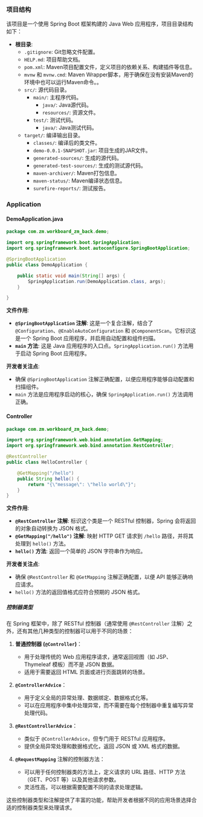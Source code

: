### 项目结构

该项目是一个使用 Spring Boot 框架构建的 Java Web 应用程序，项目目录结构如下：

- **根目录**:
  - `.gitignore`: Git忽略文件配置。
  - `HELP.md`: 项目帮助文档。
  - `pom.xml`: Maven项目配置文件，定义项目的依赖关系、构建插件等信息。
  - `mvnw` 和 `mvnw.cmd`: Maven Wrapper脚本，用于确保在没有安装Maven的环境中也可以运行Maven命令。。
  - `src/`: 源代码目录。
    - `main/`: 主程序代码。
      - `java/`: Java源代码。
      - `resources/`: 资源文件。
    - `test/`: 测试代码。
      - `java/`: Java测试代码。
  - `target/`: 编译输出目录。
    - `classes/`: 编译后的类文件。
    - `demo-0.0.1-SNAPSHOT.jar`: 项目生成的JAR文件。
    - `generated-sources/`: 生成的源代码。
    - `generated-test-sources/`: 生成的测试源代码。
    - `maven-archiver/`: Maven打包信息。
    - `maven-status/`: Maven编译状态信息。
    - `surefire-reports/`: 测试报告。

        
### Application

#### DemoApplication.java

```java
package com.zm.workboard_zm_back.demo;

import org.springframework.boot.SpringApplication;
import org.springframework.boot.autoconfigure.SpringBootApplication;

@SpringBootApplication
public class DemoApplication {

    public static void main(String[] args) {
        SpringApplication.run(DemoApplication.class, args);
    }

}
```

**文件作用**:
- **`@SpringBootApplication` 注解**: 这是一个复合注解，结合了 `@Configuration`、`@EnableAutoConfiguration` 和 `@ComponentScan`。它标识这是一个 Spring Boot 应用程序，并启用自动配置和组件扫描。
- **`main` 方法**: 这是 Java 应用程序的入口点。`SpringApplication.run()` 方法用于启动 Spring Boot 应用程序。

**开发者关注点**:
- 确保 `@SpringBootApplication` 注解正确配置，以便应用程序能够自动配置和扫描组件。
- `main` 方法是应用程序启动的核心，确保 `SpringApplication.run()` 方法调用正确。

#### Controller

```java
package com.zm.workboard_zm_back.demo;

import org.springframework.web.bind.annotation.GetMapping;
import org.springframework.web.bind.annotation.RestController;

@RestController
public class HelloController {

    @GetMapping("/hello")
    public String hello() {
        return "{\"message\": \"hello world\"}";
    }
}
```

**文件作用**:
- **`@RestController` 注解**: 标识这个类是一个 RESTful 控制器，Spring 会将返回的对象自动转换为 JSON 格式。
- **`@GetMapping("/hello")` 注解**: 映射 HTTP GET 请求到 `/hello` 路径，并将其处理到 `hello()` 方法。
- **`hello()` 方法**: 返回一个简单的 JSON 字符串作为响应。

**开发者关注点**:
- 确保 `@RestController` 和 `@GetMapping` 注解正确配置，以便 API 能够正确响应请求。
- `hello()` 方法的返回值格式应符合预期的 JSON 格式。



##### 控制器类型
          
在 Spring 框架中，除了 RESTful 控制器（通常使用 `@RestController` 注解）之外，还有其他几种类型的控制器可以用于不同的场景：

1. **普通控制器 (`@Controller`)**：
   - 用于处理传统的 Web 应用程序请求，通常返回视图（如 JSP、Thymeleaf 模板）而不是 JSON 数据。
   - 适用于需要返回 HTML 页面或进行页面跳转的场景。

2. **`@ControllerAdvice`**：
   - 用于定义全局的异常处理、数据绑定、数据格式化等。
   - 可以在应用程序中集中处理异常，而不需要在每个控制器中重复编写异常处理代码。

3. **`@RestControllerAdvice`**：
   - 类似于 `@ControllerAdvice`，但专门用于 RESTful 应用程序。
   - 提供全局异常处理和数据格式化，返回 JSON 或 XML 格式的数据。

4. **`@RequestMapping`** 注解的控制器方法：
   - 可以用于任何控制器类的方法上，定义请求的 URL 路径、HTTP 方法（GET、POST 等）以及其他请求参数。
   - 灵活性高，可以根据需要配置不同的请求处理逻辑。

这些控制器类型和注解提供了丰富的功能，帮助开发者根据不同的应用场景选择合适的控制器类型来处理请求。

        
        

        